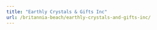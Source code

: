 ```yaml
---
title: "Earthly Crystals & Gifts Inc"
url: /britannia-beach/earthly-crystals-and-gifts-inc/
---
```

